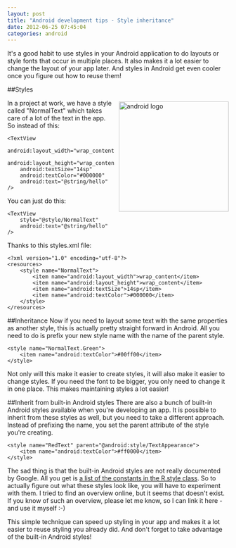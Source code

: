 ```yaml
---
layout: post
title: "Android development tips - Style inheritance"
date: 2012-06-25 07:45:04
categories: android
---
```

It's a good habit to use styles in your Android application to do layouts or style fonts that occur in multiple places. It also makes it a lot easier to change the layout of your app later. And styles in Android get even cooler once you figure out how to reuse them!

##Styles

<img style="float: right; margin: 5px 0 5px 10px; width: 250px;" alt="android logo" src="http://kevinpelgrims.com/blog/files/images/2012/05/android.png" />

In a project at work, we have a style called "NormalText" which takes care of a lot of the text in the app. So instead of this:

    <TextView
        android:layout_width="wrap_content"
        android:layout_height="wrap_content"
        android:textSize="14sp"
        android:textColor="#000000"
        android:text="@string/hello" />

You can just do this:

    <TextView
        style="@style/NormalText"
        android:text="@string/hello" />

Thanks to this styles.xml file:

    <?xml version="1.0" encoding="utf-8"?>
    <resources>
        <style name="NormalText">
            <item name="android:layout_width">wrap_content</item>
            <item name="android:layout_height">wrap_content</item>
            <item name="android:textSize">14sp</item>
            <item name="android:textColor">#000000</item>
        </style>
    </resources>

##Inheritance
Now if you need to layout some text with the same properties as another style, this is actually pretty straight forward in Android. All you need to do is prefix your new style name with the name of the parent style.

    <style name="NormalText.Green">
        <item name="android:textColor">#00ff00</item>
    </style>

Not only will this make it easier to create styles, it will also make it easier to change styles. If you need the font to be bigger, you only need to change it in one place. This makes maintaining styles a lot easier!

##Inherit from built-in Android styles
There are also a bunch of built-in Android styles available when you're developing an app. It is possible to inherit from these styles as well, but you need to take a different approach. Instead of prefixing the name, you set the parent attribute of the style you're creating.

    <style name="RedText" parent="@android:style/TextAppearance">
        <item name="android:textColor">#ff0000</item>
    </style>
 
The sad thing is that the built-in Android styles are not really documented by Google. All you get is [a list of the constants in the R.style class](http://developer.android.com/reference/android/R.style.html). So to actually figure out what these styles look like, you will have to experiment with them. I tried to find an overview online, but it seems that doesn't exist. If you know of such an overview, please let me know, so I can link it here - and use it myself :-)

This simple technique can speed up styling in your app and makes it a lot easier to reuse styling you already did. And don't forget to take advantage of the built-in Android styles!

